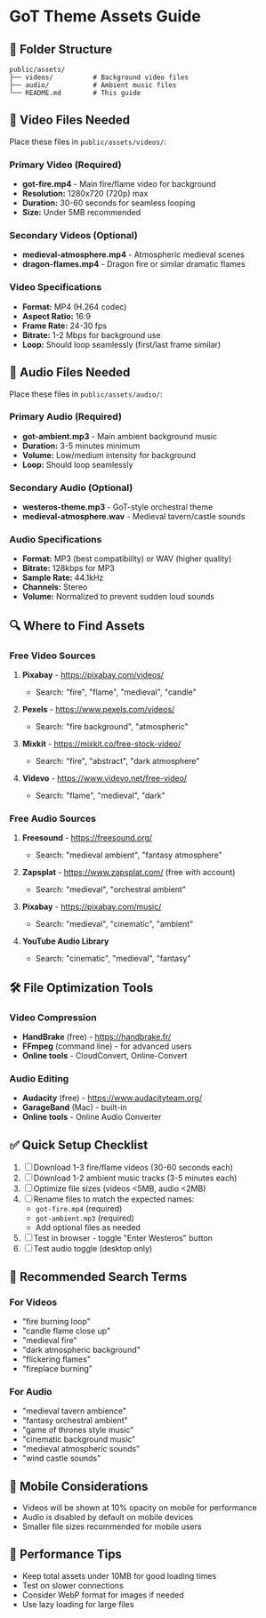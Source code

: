 # GoT Theme Assets Guide

## 📁 Folder Structure
```
public/assets/
├── videos/          # Background video files
├── audio/           # Ambient music files
└── README.md        # This guide
```

## 🎥 Video Files Needed

Place these files in `public/assets/videos/`:

### Primary Video (Required)
- **got-fire.mp4** - Main fire/flame video for background
- **Resolution:** 1280x720 (720p) max
- **Duration:** 30-60 seconds for seamless looping
- **Size:** Under 5MB recommended

### Secondary Videos (Optional)
- **medieval-atmosphere.mp4** - Atmospheric medieval scenes
- **dragon-flames.mp4** - Dragon fire or similar dramatic flames

### Video Specifications
- **Format:** MP4 (H.264 codec)
- **Aspect Ratio:** 16:9
- **Frame Rate:** 24-30 fps
- **Bitrate:** 1-2 Mbps for background use
- **Loop:** Should loop seamlessly (first/last frame similar)

## 🎵 Audio Files Needed

Place these files in `public/assets/audio/`:

### Primary Audio (Required)
- **got-ambient.mp3** - Main ambient background music
- **Duration:** 3-5 minutes minimum
- **Volume:** Low/medium intensity for background
- **Loop:** Should loop seamlessly

### Secondary Audio (Optional)
- **westeros-theme.mp3** - GoT-style orchestral theme
- **medieval-atmosphere.wav** - Medieval tavern/castle sounds

### Audio Specifications
- **Format:** MP3 (best compatibility) or WAV (higher quality)
- **Bitrate:** 128kbps for MP3
- **Sample Rate:** 44.1kHz
- **Channels:** Stereo
- **Volume:** Normalized to prevent sudden loud sounds

## 🔍 Where to Find Assets

### Free Video Sources
1. **Pixabay** - https://pixabay.com/videos/
   - Search: "fire", "flame", "medieval", "candle"

2. **Pexels** - https://www.pexels.com/videos/
   - Search: "fire background", "atmospheric"

3. **Mixkit** - https://mixkit.co/free-stock-video/
   - Search: "fire", "abstract", "dark atmosphere"

4. **Videvo** - https://www.videvo.net/free-video/
   - Search: "flame", "medieval", "dark"

### Free Audio Sources
1. **Freesound** - https://freesound.org/
   - Search: "medieval ambient", "fantasy atmosphere"

2. **Zapsplat** - https://www.zapsplat.com/ (free with account)
   - Search: "medieval", "orchestral ambient"

3. **Pixabay** - https://pixabay.com/music/
   - Search: "medieval", "cinematic", "ambient"

4. **YouTube Audio Library**
   - Search: "cinematic", "medieval", "fantasy"

## 🛠️ File Optimization Tools

### Video Compression
- **HandBrake** (free) - https://handbrake.fr/
- **FFmpeg** (command line) - for advanced users
- **Online tools** - CloudConvert, Online-Convert

### Audio Editing
- **Audacity** (free) - https://www.audacityteam.org/
- **GarageBand** (Mac) - built-in
- **Online tools** - Online Audio Converter

## ✅ Quick Setup Checklist

1. ☐ Download 1-3 fire/flame videos (30-60 seconds each)
2. ☐ Download 1-2 ambient music tracks (3-5 minutes each)
3. ☐ Optimize file sizes (videos <5MB, audio <2MB)
4. ☐ Rename files to match the expected names:
   - `got-fire.mp4` (required)
   - `got-ambient.mp3` (required)
   - Add optional files as needed
5. ☐ Test in browser - toggle "Enter Westeros" button
6. ☐ Test audio toggle (desktop only)

## 🎯 Recommended Search Terms

### For Videos
- "fire burning loop"
- "candle flame close up"
- "medieval fire"
- "dark atmospheric background"
- "flickering flames"
- "fireplace burning"

### For Audio
- "medieval tavern ambience"
- "fantasy orchestral ambient"
- "game of thrones style music"
- "cinematic background music"
- "medieval atmospheric sounds"
- "wind castle sounds"

## 📱 Mobile Considerations
- Videos will be shown at 10% opacity on mobile for performance
- Audio is disabled by default on mobile devices
- Smaller file sizes recommended for mobile users

## 🚀 Performance Tips
- Keep total assets under 10MB for good loading times
- Test on slower connections
- Consider WebP format for images if needed
- Use lazy loading for large files